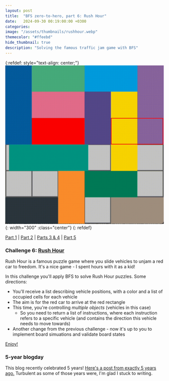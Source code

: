 ```yaml
---
layout: post
title:  "BFS zero-to-hero, part 6: Rush Hour"
date:   2024-09-30 00:19:00:00 +0300
categories:
image: "/assets/thumbnails/rushhour.webp"
themecolor: "#ffeebd"
hide_thumbnail: true
description: "Solving the famous traffic jam game with BFS"
---
```


{:refdef: style="text-align: center;"}
![Using BFS to solve Rush Hour](/assets/bfs-zero-to-hero/rushhour_bfs.gif){: width="300" :class="center"}
{: refdef}

[Part 1](/2023/09/30/bfs-zero-to-hero-1.html) |
[Part 2](/2023/10/15/bfs-zero-to-hero-2.html) |
[Parts 3 & 4](/2024/04/12/bfs-zero-to-hero-3-4.html) |
[Part 5](/2024/04/15/bfs-zero-to-hero-5.html)

### Challenge 6: [Rush Hour](https://en.wikipedia.org/wiki/Rush_Hour_(puzzle))
Rush Hour is a famous puzzle game where you slide vehicles to unjam a red car to freedom. It's a nice game - I spent hours with it as a kid!

In this challenge you'll apply BFS to solve Rush Hour puzzles. Some directions:
* You'll receive a list describing vehicle positions, with a color and a list of occupied cells for each vehicle
* The aim is for the red car to arrive at the red rectangle
* This time, you're controlling _multiple objects_ (vehicles in this case)
  * So you need to return a list of instructions, where each instruction refers to a specific vehicle (and contains the direction this vehicle needs to move towards)
* Another change from the previous challenge - now it's up to you to implement board simuations and validate board states

[Enjoy!](https://github.com/andersource/bfs-zero-to-hero/tree/main/6-rushhour)

### 5-year blogday
This blog recently celebrated 5 years! [Here's a post from exactly 5 years ago.](/2019/09/30/f-score-deep-dive.html)
Turbulent as some of those years were, I'm glad I stuck to writing.


